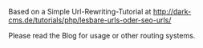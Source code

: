 Based on a Simple Url-Rewriting-Tutorial at http://dark-cms.de/tutorials/php/lesbare-urls-oder-seo-urls/

Please read the Blog for usage or other routing systems.
